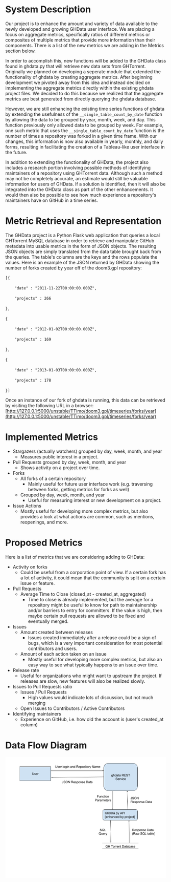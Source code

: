 # System Description
Our project is to enhance the amount and variety of data available to the newly developed and growing GHData user interface.
We are placing a focus on aggregate metrics, specifically ratios of different metrics or composites of multiple metrics
that provide more information than their components.
There is a list of the new metrics we are adding in the Metrics section below.

In order to accomplish this, new functions will be added to the GHData class found in ghdata.py that will retrieve new data sets from GHTorrent.
Originally we planned on developing a seperate module that extended the functionality of ghdata by creating aggregate metrics. 
After beginning development we pivoted away from this idea and instead decided on implementing the aggregate metrics 
directly within the existing ghdata project files. 
We decided to do this because we realized that the aggregate metrics are best generated from directly querying the ghdata database. 

However, we are still enhancing the existing time series functions of ghdata by extending the usefulness of the 
`__single_table_count_by_date` function by allowing the data to be grouped by year, month, week, and day.
This function previously only allowed data to be grouped by week.
For example, one such metric that uses the `__single_table_count_by_date` function is the number of times a repository 
was forked in a given time frame.
With our changes, this information is now also available in yearly, monthly, and daily forms, resulting in facilitating 
the creation of a Tableau-like user interface in the future.

In addition to extending the functionality of GHData, the project also includes a research portion involving possible 
methods of identifying maintainers of a repository using GHTorrent data.
Although such a method may not be completely accurate, an estimate would still be valuable information for users of GHData.
If a solution is identified, then it will also be integrated into the GHData class as part of the other enhancements.
It would then also be possible to see how much experience a repository's maintainers have on GitHub in a time series.

# Metric Retrieval and Representation
The GHData project is a Python Flask web application that queries a local GHTorrent MySQL database in order to retrieve 
and manipulate GitHub metadata into usable metrics in the form of JSON objects.
The resulting JSON objects are simply translated from the data table brought back from the queries.
The table's columns are the keys and the rows populate the values.
Here is an example of the JSON returned by GHData showing the number of forks created by year off of the doom3.gpl repository:

    [{

        "date" : "2011-11-22T00:00:00.000Z",
  
        "projects" : 266
  
    },
  
    {
  
        "date" : "2012-01-02T00:00:00.000Z",
  
        "projects" : 169
  
    },
  
    {
  
        "date" : "2013-01-03T00:00:00.000Z",
  
        "projects" : 178
  
    }]

Once an instance of our fork of ghdata is running, this data can be retrieved by visiting the following URL in a browser:
[http://127.0.0.1:5000/unstable/TTimo/doom3.gpl/timeseries/forks/year](http://127.0.0.1:5000/unstable/TTimo/doom3.gpl/timeseries/forks/year)

# Implemented Metrics
 * Stargazers (actually watchers) grouped by day, week, month, and year
    * Measures public interest in a project.
 * Pull Requests grouped by day, week, month, and year
    * Shows activity on a project over time.
 * Forks
   * All forks of a certain repository
        * Mainly useful for future user interface work (e.g. traversing between forks, getting metrics for forks as well)
   * Grouped by day, week, month, and year
        * Useful for measuring interest or new development on a project.
 * Issue Actions
    * Mostly useful for developing more complex metrics, but also provides a look at what actions are common, such as
    mentions, reopenings, and more.
 
# Proposed Metrics
Here is a list of metrics that we are considering adding to GHData:
* Activity on forks
    * Could be useful from a corporation point of view.  If a certain fork has a lot of activity, it could mean that
    the community is split on a certain issue or feature.
* Pull Requests
    * Average Time to Close (closed_at - created_at, aggregated)
        * Time to close is already implemented, but the average for a repository might be useful to know for path to 
        maintainership and/or barriers to entry for committers.  If the value is high, then maybe certain pull requests are allowed to be fixed and eventually merged.
* Issues
    * Amount created between releases
        * Issues created immediately after a release could be a sign of bugs, which is a very important consideration for
        most potential contributors and users.
    * Amount of each action taken on an issue
        * Mostly useful for developing more complex metrics, but also an easy way to see what typically happens to an issue over time.
* Release rate
    * Useful for organizations who might want to upstream the project.  If releases are slow, new features will also be realized slowly.
* Issues to Pull Requests ratio
    * Issues / Pull Requests
        * High values would indicate lots of discussion, but not much merging
    * Open Issues to Contributors / Active Contributors
* Identifying maintainers
    * Experience on GitHub, i.e. how old the account is (user's created_at column)            

# Data Flow Diagram
![Data Flow Diagram](Data%20Flow%20Diagram%20Revised.png "Data Flow Diagram")
